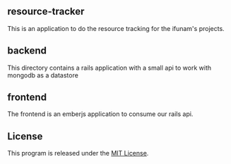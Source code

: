 resource-tracker
----------------

This is an application to do the resource tracking for the ifunam's
projects.

backend
-------
This directory contains a rails application with a small api to work
with mongodb as a datastore

frontend
--------
The frontend is an emberjs application to consume our rails api.

License
-------
This program is released under the [MIT License](http://www.opensource.org/licenses/MIT).
